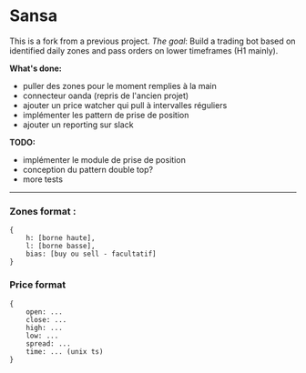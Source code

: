 # Sansa

This is a fork from a previous project.
*The goal*: Build a trading bot based on identified daily zones and pass orders on lower timeframes (H1 mainly).

__What's done:__
* puller des zones pour le moment remplies à la main
* connecteur oanda (repris de l'ancien projet)
* ajouter un price watcher qui pull à intervalles réguliers
* implémenter les pattern de prise de position
* ajouter un reporting sur slack

__TODO:__

* implémenter le module de prise de position
* conception du pattern double top?
* more tests


---

### Zones format :
```
{
    h: [borne haute],
    l: [borne basse],
    bias: [buy ou sell - facultatif]
}
```

### Price format
```
{
    open: ...
    close: ...
    high: ...
    low: ...
    spread: ...
    time: ... (unix ts)
}